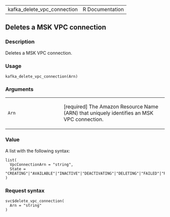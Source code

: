 <table style="width: 100%;">
<tbody>
<tr class="odd">
<td>kafka_delete_vpc_connection</td>
<td style="text-align: right;">R Documentation</td>
</tr>
</tbody>
</table>

## Deletes a MSK VPC connection

### Description

Deletes a MSK VPC connection.

### Usage

    kafka_delete_vpc_connection(Arn)

### Arguments

<table>
<colgroup>
<col style="width: 35%" />
<col style="width: 65%" />
</colgroup>
<tbody>
<tr class="odd">
<td><code id="kafka_delete_vpc_connection_:_Arn">Arn</code></td>
<td><p>[required] The Amazon Resource Name (ARN) that uniquely
identifies an MSK VPC connection.</p></td>
</tr>
</tbody>
</table>

### Value

A list with the following syntax:

    list(
      VpcConnectionArn = "string",
      State = "CREATING"|"AVAILABLE"|"INACTIVE"|"DEACTIVATING"|"DELETING"|"FAILED"|"REJECTED"|"REJECTING"
    )

### Request syntax

    svc$delete_vpc_connection(
      Arn = "string"
    )
